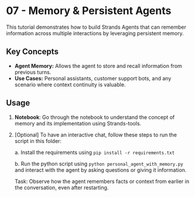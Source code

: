 # 07 - Memory & Persistent Agents

This tutorial demonstrates how to build Strands Agents that can remember information across multiple interactions by leveraging persistent memory. 

## Key Concepts

- **Agent Memory:** Allows the agent to store and recall information from previous turns.
- **Use Cases:** Personal assistants, customer support bots, and any scenario where context continuity is valuable.

## Usage

1. **Notebook**: Go through the notebook to understand the concept of memory and its implementation using Strands-tools. 
2. [Optional] To have an interactive chat, follow these steps to run the script in this folder:

    a. Install the requirements using `pip install -r requirements.txt` 
  
    b. Run the python script using `python personal_agent_with_memory.py` and interact with the agent by asking questions or giving it information.

    Task: Observe how the agent remembers facts or context from earlier in the conversation, even after restarting.
